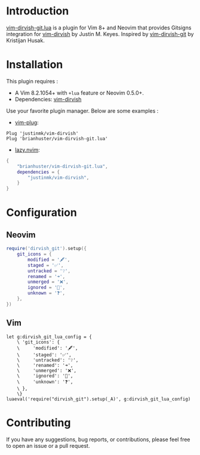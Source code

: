 # Introduction
[vim-dirvish-git.lua](https://github.com/brianhuster/vim-dirvish-git.lua) is a plugin for Vim 8+ and Neovim that provides Gitsigns integration for [vim-dirvish](https://github.com/justinmk/vim-dirvish) by Justin M. Keyes. Inspired by [vim-dirvish-git](https://github.com/kristijanhusak/vim-dirvish-git) by Kristijan Husak.

# Installation
This plugin requires :
- A Vim 8.2.1054+ with `+lua` feature or Neovim 0.5.0+.
- Dependencies: [vim-dirvish](https://github.com/justinmk/vim-dirvish)

Use your favorite plugin manager. Below are some examples : 

* [vim-plug](https://github.com/junegunn/vim-plug):

```vim
Plug 'justinmk/vim-dirvish'
Plug 'brianhuster/vim-dirvish-git.lua'
```

* [lazy.nvim](https://github.com/folke/lazy.nvim):

```lua
{
    "brianhuster/vim-dirvish-git.lua",
    dependencies = {
        "justinmk/vim-dirvish",
    }
}
```

# Configuration

## Neovim 

```lua
require('dirvish_git').setup({
    git_icons = {
        modified = '🖋️',
        staged = '✅',
        untracked = '❔',
        renamed = '➜',
        unmerged = '❌',
        ignored = '🙈',
        unknown = '❓',
	},
})
```

## Vim

```vim
let g:dirvish_git_lua_config = {
    \ 'git_icons': {
    \     'modified': '🖋️',
    \     'staged': '✅',
    \     'untracked': '❔',
    \     'renamed': '➜',
    \     'unmerged': '❌',
    \     'ignored': '🙈',
    \     'unknown': '❓',
    \ },
    \}
luaeval('require("dirvish_git").setup(_A)', g:dirvish_git_lua_config)
```

# Contributing

If you have any suggestions, bug reports, or contributions, please feel free to open an issue or a pull request.
